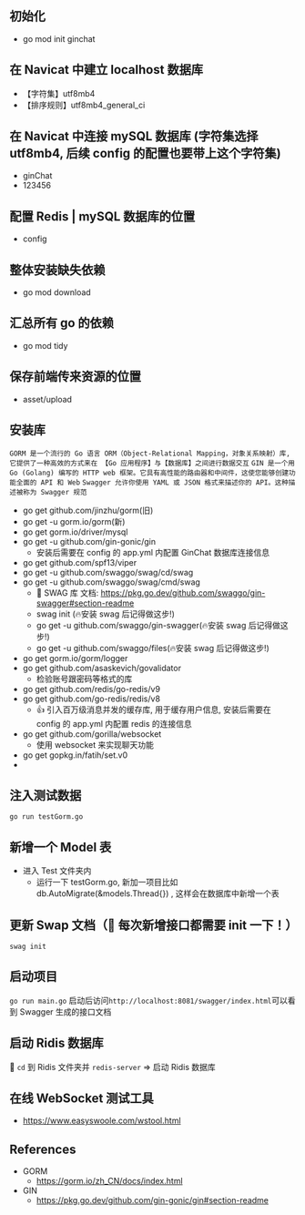 ## 初始化
- go mod init ginchat


## 在 Navicat 中建立 localhost 数据库
- 【字符集】utf8mb4
- 【排序规则】utf8mb4_general_ci


## 在 Navicat 中连接 mySQL 数据库 (字符集选择 utf8mb4, 后续 config 的配置也要带上这个字符集)
- ginChat
- 123456


## 配置 Redis | mySQL 数据库的位置
- config


## 整体安装缺失依赖
- go mod download


## 汇总所有 go 的依赖
- go mod tidy


## 保存前端传来资源的位置
- asset/upload


## 安装库
`GORM 是一个流行的 Go 语言 ORM（Object-Relational Mapping，对象关系映射）库, 它提供了一种高效的方式来在 【Go 应用程序】与【数据库】之间进行数据交互`
`GIN 是一个用 Go (Golang) 编写的 HTTP web 框架。它具有高性能的路由器和中间件，这使您能够创建功能全面的 API 和 Web`
`Swagger 允许你使用 YAML 或 JSON 格式来描述你的 API。这种描述被称为 Swagger 规范`
- go get github.com/jinzhu/gorm(旧)
- go get -u gorm.io/gorm(新)
- go get gorm.io/driver/mysql 
- go get -u github.com/gin-gonic/gin
  - 安装后需要在 config 的 app.yml 内配置 GinChat 数据库连接信息
- go get github.com/spf13/viper
- go get -u github.com/swaggo/swag/cd/swag 
- go get -u github.com/swaggo/swag/cmd/swag
  - 📄 SWAG 库 文档: https://pkg.go.dev/github.com/swaggo/gin-swagger#section-readme
  - swag init (🔥安装 swag 后记得做这步!)
  - go get -u github.com/swaggo/gin-swagger(🔥安装 swag 后记得做这步!)
  - go get -u github.com/swaggo/files(🔥安装 swag 后记得做这步!)
- go get gorm.io/gorm/logger
- go get github.com/asaskevich/govalidator
  - 检验账号跟密码等格式的库
- go get github.com/redis/go-redis/v9
- go get github.com/go-redis/redis/v8
  - 👍 引入百万级消息并发的缓存库, 用于缓存用户信息, 安装后需要在 config 的 app.yml 内配置 redis 的连接信息
- go get github.com/gorilla/websocket
  - 使用 websocket 来实现聊天功能
- go get gopkg.in/fatih/set.v0
- <!-- - go get github.com/thedevsaddam/govalidator  -->


## 注入测试数据
`go run testGorm.go`


## 新增一个 Model 表
- 进入 Test 文件夹内
  - 运行一下 testGorm.go, 新加一项目比如 db.AutoMigrate(&models.Thread{}) , 这样会在数据库中新增一个表


## 更新 Swap 文档（🌟 每次新增接口都需要 init 一下！）
`swag init`


## 启动项目
`go run main.go`
启动后访问`http://localhost:8081/swagger/index.html`可以看到 Swagger 生成的接口文档


## 启动 Ridis 数据库
🌟 `cd` 到 Ridis 文件夹并 `redis-server` => 启动 Ridis 数据库


## 在线 WebSocket 测试工具
- https://www.easyswoole.com/wstool.html


## References
- GORM
  - https://gorm.io/zh_CN/docs/index.html
- GIN
  - https://pkg.go.dev/github.com/gin-gonic/gin#section-readme